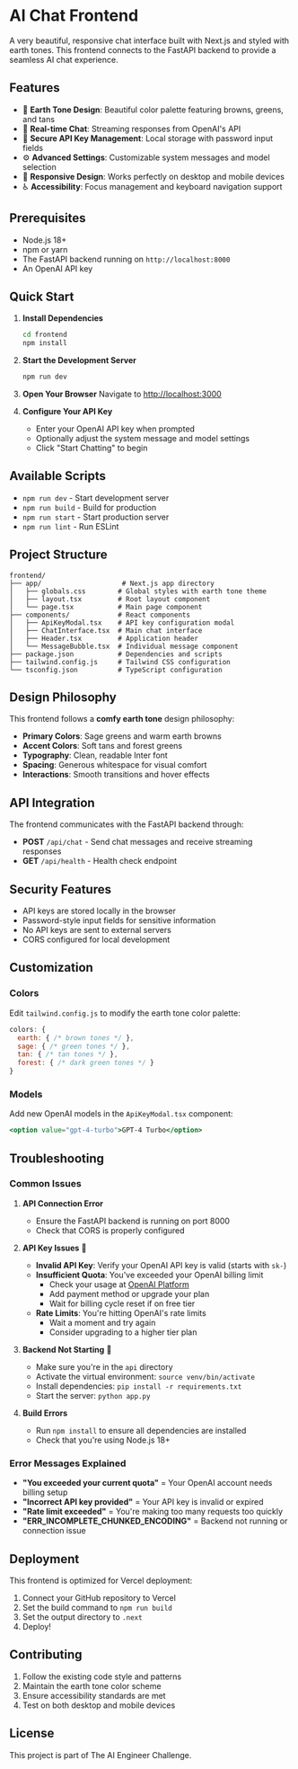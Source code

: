 # AI Chat Frontend

A very beautiful, responsive chat interface built with Next.js and styled with earth tones. This frontend connects to the FastAPI backend to provide a seamless AI chat experience.

## Features

- 🌿 **Earth Tone Design**: Beautiful color palette featuring browns, greens, and tans
- 💬 **Real-time Chat**: Streaming responses from OpenAI's API
- 🔐 **Secure API Key Management**: Local storage with password input fields
- ⚙️ **Advanced Settings**: Customizable system messages and model selection
- 📱 **Responsive Design**: Works perfectly on desktop and mobile devices
- ♿ **Accessibility**: Focus management and keyboard navigation support

## Prerequisites

- Node.js 18+ 
- npm or yarn
- The FastAPI backend running on `http://localhost:8000`
- An OpenAI API key

## Quick Start

1. **Install Dependencies**
   ```bash
   cd frontend
   npm install
   ```

2. **Start the Development Server**
   ```bash
   npm run dev
   ```

3. **Open Your Browser**
   Navigate to [http://localhost:3000](http://localhost:3000)

4. **Configure Your API Key**
   - Enter your OpenAI API key when prompted
   - Optionally adjust the system message and model settings
   - Click "Start Chatting" to begin

## Available Scripts

- `npm run dev` - Start development server
- `npm run build` - Build for production
- `npm run start` - Start production server
- `npm run lint` - Run ESLint

## Project Structure

```
frontend/
├── app/                    # Next.js app directory
│   ├── globals.css        # Global styles with earth tone theme
│   ├── layout.tsx         # Root layout component
│   └── page.tsx           # Main page component
├── components/            # React components
│   ├── ApiKeyModal.tsx    # API key configuration modal
│   ├── ChatInterface.tsx  # Main chat interface
│   ├── Header.tsx         # Application header
│   └── MessageBubble.tsx  # Individual message component
├── package.json           # Dependencies and scripts
├── tailwind.config.js     # Tailwind CSS configuration
└── tsconfig.json          # TypeScript configuration
```

## Design Philosophy

This frontend follows a **comfy earth tone** design philosophy:

- **Primary Colors**: Sage greens and warm earth browns
- **Accent Colors**: Soft tans and forest greens
- **Typography**: Clean, readable Inter font
- **Spacing**: Generous whitespace for visual comfort
- **Interactions**: Smooth transitions and hover effects

## API Integration

The frontend communicates with the FastAPI backend through:

- **POST** `/api/chat` - Send chat messages and receive streaming responses
- **GET** `/api/health` - Health check endpoint

## Security Features

- API keys are stored locally in the browser
- Password-style input fields for sensitive information
- No API keys are sent to external servers
- CORS configured for local development

## Customization

### Colors
Edit `tailwind.config.js` to modify the earth tone color palette:

```javascript
colors: {
  earth: { /* brown tones */ },
  sage: { /* green tones */ },
  tan: { /* tan tones */ },
  forest: { /* dark green tones */ }
}
```

### Models
Add new OpenAI models in the `ApiKeyModal.tsx` component:

```jsx
<option value="gpt-4-turbo">GPT-4 Turbo</option>
```

## Troubleshooting

### Common Issues

1. **API Connection Error**
   - Ensure the FastAPI backend is running on port 8000
   - Check that CORS is properly configured

2. **API Key Issues** 🔑
   - **Invalid API Key**: Verify your OpenAI API key is valid (starts with `sk-`)
   - **Insufficient Quota**: You've exceeded your OpenAI billing limit
     - Check your usage at [OpenAI Platform](https://platform.openai.com/usage)
     - Add payment method or upgrade your plan
     - Wait for billing cycle reset if on free tier
   - **Rate Limits**: You're hitting OpenAI's rate limits
     - Wait a moment and try again
     - Consider upgrading to a higher tier plan

3. **Backend Not Starting** 🚀
   - Make sure you're in the `api` directory
   - Activate the virtual environment: `source venv/bin/activate`
   - Install dependencies: `pip install -r requirements.txt`
   - Start the server: `python app.py`

4. **Build Errors**
   - Run `npm install` to ensure all dependencies are installed
   - Check that you're using Node.js 18+

### Error Messages Explained

- **"You exceeded your current quota"** = Your OpenAI account needs billing setup
- **"Incorrect API key provided"** = Your API key is invalid or expired
- **"Rate limit exceeded"** = You're making too many requests too quickly
- **"ERR_INCOMPLETE_CHUNKED_ENCODING"** = Backend not running or connection issue

## Deployment

This frontend is optimized for Vercel deployment:

1. Connect your GitHub repository to Vercel
2. Set the build command to `npm run build`
3. Set the output directory to `.next`
4. Deploy!

## Contributing

1. Follow the existing code style and patterns
2. Maintain the earth tone color scheme
3. Ensure accessibility standards are met
4. Test on both desktop and mobile devices

## License

This project is part of The AI Engineer Challenge.